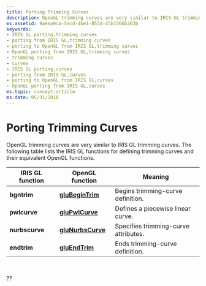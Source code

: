 ```yaml
---
title: Porting Trimming Curves
description: OpenGL trimming curves are very similar to IRIS GL trimming curves. The following table lists the IRIS GL functions for defining trimming curves and their equivalent OpenGL functions.
ms.assetid: 9aeea9ca-5ecd-4be1-853d-45b1566b263b
keywords:
- IRIS GL porting,trimming curves
- porting from IRIS GL,trimming curves
- porting to OpenGL from IRIS GL,trimming curves
- OpenGL porting from IRIS GL,trimming curves
- trimming curves
- curves
- IRIS GL porting,curves
- porting from IRIS GL,curves
- porting to OpenGL from IRIS GL,curves
- OpenGL porting from IRIS GL,curves
ms.topic: concept-article
ms.date: 05/31/2018
---
```


# Porting Trimming Curves

OpenGL trimming curves are very similar to IRIS GL trimming curves. The following table lists the IRIS GL functions for defining trimming curves and their equivalent OpenGL functions.



| IRIS GL function | OpenGL function                        | Meaning                              |
|------------------|----------------------------------------|--------------------------------------|
| **bgntrim**      | [**gluBeginTrim**](glubegintrim.md)   | Begins trimming-curve definition.    |
| **pwlcurve**     | [**gluPwlCurve**](glupwlcurve.md)     | Defines a piecewise linear curve.    |
| **nurbscurve**   | [**gluNurbsCurve**](glunurbscurve.md) | Specifies trimming-curve attributes. |
| **endtrim**      | [**gluEndTrim**](gluendtrim.md)       | Ends trimming-curve definition.      |



 

??

 

 




